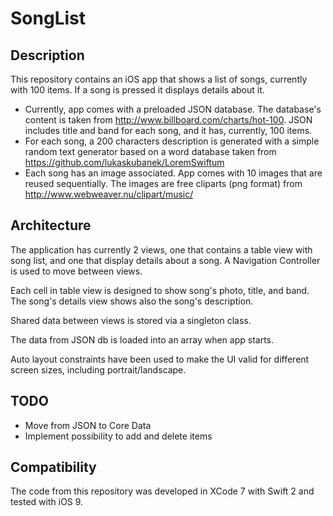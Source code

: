 # SongList

## Description
This repository contains an iOS app that shows a list of songs, currently with 100 items. If a song is pressed it displays details about it.

* Currently, app comes with a preloaded JSON database. The database's content is taken from http://www.billboard.com/charts/hot-100. JSON includes title and band for each song, and it has, currently, 100 items.
* For each song, a 200 characters description is generated with a simple random text generator based on a word database taken from https://github.com/lukaskubanek/LoremSwiftum
* Each song has an image associated. App comes with 10 images that are reused sequentially. The images are free cliparts (png format) from http://www.webweaver.nu/clipart/music/

## Architecture
The application has currently 2 views, one that contains a table view with song list, and one that display details about a song. A Navigation Controller is used to move between views.

Each cell in table view is designed to show song's photo, title, and band. The song's details view shows also the song's description.

Shared data between views is stored via a singleton class.

The data from JSON db is loaded into an array when app starts.

Auto layout constraints have been used to make the UI valid for different screen sizes, including portrait/landscape.

## TODO
* Move from JSON to Core Data
* Implement possibility to add and delete items

## Compatibility
The code from this repository was developed in XCode 7 with Swift 2 and tested with iOS 9.
